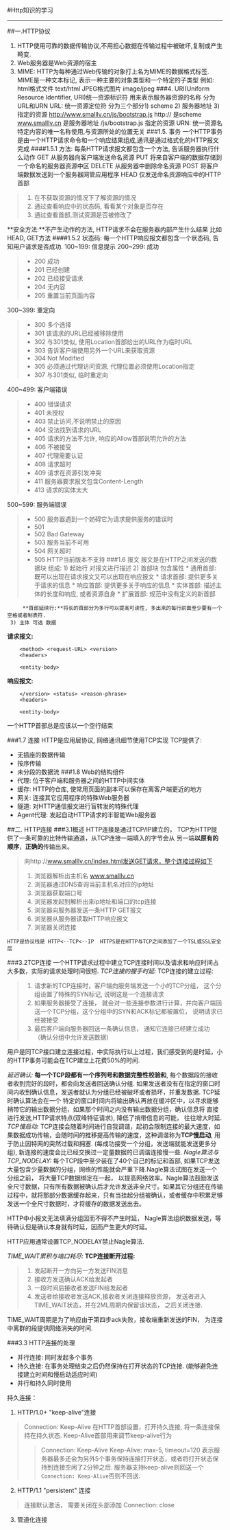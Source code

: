 #Http知识的学习
***
##一.HTTP协议
1. HTTP使用可靠的数据传输协议,不用担心数据在传输过程中被破坏,复制或产生畸变.
2. Web服务器是Web资源的宿主
3. MIME: HTTP为每种通过Web传输的对象打上名为MIME的数据格式标签.
   MIME是一种文本标记, 表示一种主要的对象类型和一个特定的子类型
    例如: html格式文件 text/html   JPEG格式图片 image/jpeg
###4. URI(Uniform Resource Identifier, URI)统一资源标识符 用来表示服务器资源的名称
分为URL和URN
URL: 统一资源定位符  分为三个部分1) scheme 2) 服务器地址 3) 指定的资源
     http://www.smalllv.cn/js/bootstrap.js
     http://  是scheme
     www.smalllv.cn  是服务器地址
     /js/bootstrap.js  指定的资源
URN: 统一资源名 特定内容的唯一名称使用,与资源所处的位置无关
###1.5. 事务
一个HTTP事务是由一个HTTP请求命令和一个响应结果组成,通讯是通过格式化的HTTP报文完成
####1.5.1 方法: 每条HTTP请求报文都包含一个方法, 告诉服务器执行什么动作 
GET      从服务器向客户端发送命名资源
PUT      将来自客户端的数据存储到一个命名的服务器资源中区
DELETE   从服务器中删除命名资源
POST     将客户端数据发送到一个服务器网管应用程序
HEAD     仅发送命名资源响应中的HTTP首部
> 1. 在不获取资源的情况下了解资源的情况
> 2. 通过查看响应中的状态码, 看看某个对象是否存在
> 3. 通过查看首部,测试资源是否被修改了 

**安全方法:**不产生动作的方法, HTTP请求不会在服务器内部产生什么结果 比如HEAD, GET方法
####1.5.2 状态码: 每一个HTTP响应报文都包含一个状态码, 告知用户请求是否成功.
100~199: 信息提示
200~299: 成功
> * 200 成功
> * 201 已经创建
> * 202 已经接受请求
> * 204 无内容
> * 205 重置当前页面内容

300~399: 重定向
> * 300 多个选择
> * 301 该请求的URL已经被移除使用
> * 302 与301类似, 使用Location首部给出的URL作为临时URL
> * 303 告诉客户端使用另外一个URL来获取资源
> * 304 Not Modified
> * 305 必须通过代理访问资源, 代理位置必须使用Location指定
> * 307 与301类似, 临时重定向

400~499: 客户端错误
> * 400 错误请求
> * 401 未授权
> * 403 禁止访问,不说明禁止的原因
> * 404 没法找到请求的URL
> * 405 请求的方法不允许, 响应的Allow首部说明允许的方法
> * 406 不被接受
> * 407 代理需要认证
> * 408 请求超时
> * 409 请求在资源引发冲突
> * 411 服务器要求报文包含Content-Length
> * 413 请求的实体太大

500~599: 服务端错误
> * 500 服务器遇到一个妨碍它为请求提供服务的错误时
> * 501 
> * 502 Bad Gateway
> * 503 服务当前不可用
> * 504 网关超时
> * 505 HTTP当前版本不支持
###1.6 报文
报文是在HTTP之间发送的数据块
组成: 1) 起始行 对报文进行描述
     2) 首部块 包含属性
         * 通用首部: 既可以出现在请求报文又可以出现在响应报文
         * 请求首部: 提供更多关于请求的信息
         * 响应首部: 提供更多关于响应的信息
         * 实体首部: 描述主体的长度和响应, 或者资源自身
         * 扩展首部: 规范中没有定义的新首部

         **首部延续行:**将长的首部分为多行可以提高可读性, 多出来的每行前面至少要有一个空格或者制表符.
     3) 主体 可选 数据
**请求报文:**
```
    <method> <request-URL> <version>
    <headers>

    <entity-body>
```
**响应报文:**
```
    </version> <status> <reason-phrase>
    <headers>

    <entity-body>
```
一个HTTP首部总是应该以一个空行结束

       
###1.7 连接
   HTTP是应用层协议, 网络通讯细节使用TCP实现
   TCP提供了:
   * 无插座的数据传输
   * 按序传输
   * 未分段的数据流
###1.8 Web的结构组件
   * 代理: 位于客户端和服务器之间的HTTP中间实体
   * 缓存: HTTP的仓库, 使常用页面的副本可以保存在离客户端更近的地方
   * 网关: 连接其它应用程序的特殊Web服务器
   * 隧道: 对HTTP通信报文进行盲转发的特殊代理
   * Agent代理: 发起自动HTTP请求的半智能Web服务器

##二. HTTP连接
###3.1概述
   HTTP连接是通过TCP/IP建立的， TCP为HTTP提供了一条可靠的比特传输通道，从TCP连接一端填入的字节会从
另一端**以原有的顺序**，**正确的**传输出来。
> 向http://www.smalllv.cn/index.html发送GET请求，整个连接过程如下
> 1. 浏览器解析出主机名  www.smalllv.cn
> 2. 浏览器通过DNS查询当前主机名对应的ip地址
> 3. 浏览器获取端口号
> 4. 浏览器发起到解析出来ip地址和端口的tcp连接 
> 5. 浏览器向服务器发送一条HTTP GET报文
> 6. 浏览器从服务器读取HTTP响应报文
> 7. 浏览器关闭连接

    HTTP是协议栈是 HTTP<--TCP<--IP  HTTPS是在HTTP与TCP之间添加了一个TSL或SSL安全层
###3.2TCP连接
   一个HTTP请求过程中建立TCP连接时间以及请求和响应时间占大多数，实际的请求处理时间很短.
*TCP连接的握手时延:*
   TCP连接的建立过程:
> 1. 请求新的TCP连接时，客户端向服务端发送一个小的TCP分组， 这个分组设置了特殊的SYN标记, 说明这是一个连接请求
> 2. 如果服务器接受了连接， 就会对一些连接参数进行计算，并向客户端回送一个TCP分组，这个分组中的SYN和ACK标记都被置位，
    说明请求已经被接受
> 3. 最后客户端向服务器回送一条确认信息， 通知它连接已经建立成功 （确认分组中允许发送数据)

  用户是同TCP接口建立连接过程，中实际执行以上过程，我们感受到的是时延，小的HTTP事务可能会在TCP建立上花费50%的时间.

*延迟确认:*
**每一个TCP段都有一个序列号和数据完整性校验和**, 每个数据段的接收者收到完好的段时，都会向发送者回送确认分组.
如果发送者没有在指定的窗口时间内收到确认信息，发送者就认为分组已经被破坏或者损坏，并重发数据. TCP延时确认算法会在一个
特定的窗口时间内将输出确认再放在缓冲区中，以寻求能够捎带它的输出数据分组，如果那个时间之内没有输出数据分组，确认信息将
直接进行发送,HTTP请求特点(双峰特征请求), 降低了捎带信息的可能， 往往增大时延.
*TCP慢启动:*
TCP连接会随着时间进行自我调谐，起初会限制连接的最大速度，如果数据成功传输，会随时间的推移提高传输的速度，这种调谐称为**TCP慢启动**,
用于防止因特网的突然过载和拥塞. (每成功接受一个分组，发送端就能发送更多分组), 新连接的速度会比已经交换过一定量数据的已调谐连接慢一些.
*Nagle算法与TCP_NODELAY:*
每个TCP段中至少装在了40个自己的标记和首部, 如果TCP发送大量包含少量数据的分组，网络的性能就会严重下降.Nagle算法试图在发送一个分组之前，
将大量TCP数据绑定在一起， 以提高网络效率。Nagle算法鼓励发送全尺寸数据，只有所有数据被确认后才允许发送非全尺寸。如果其它分组还在传输
过程中，就将那部分数据缓存起来，只有当挂起分组被确认，或者缓存中积累足够发送一个全尺寸数据时，才将缓存的数据发送出去。

HTTP中小报文无法填满分组因而不得不产生时延， Nagle算法组织数据发送，等待确认但是确认本身就有时延，因而产生更大的时延。

HTTP应用通常设置TCP_NODELAY禁止Nagle算法.

*TIME_WAIT累积与端口耗尽:*
**TCP连接断开过程:**
> 1. 发起断开一方向另一方发送FIN消息
> 2. 接收方发送确认ACK给发起者
> 3. 一段时间后接收者发送FIN给发起者
> 4. 发送者给接收者发送ACK,接收者关闭连接释放资源， 发送者进入TIME_WAIT状态，并在2ML周期内保留该状态， 之后关闭连接.

TIME_WAIT周期是为了响应由于第四步ack失败，接收端重新发送的FIN， 为连接中离群的段提供网络消失的时间.

###3.3 HTTP连接的处理

* 并行连接: 同时发起多个事务
* 持久连接: 在事务处理结束之后仍然保持在打开状态的TCP连接. (能够避免连接建立时间和慢启动适应时间)
* 并行和持久同时使用

持久连接： 
1) HTTP/1.0+ "keep-alive"连接 
> Connection: Keep-Alive 在HTTP首部设置，打开持久连接, 将一条连接保持在持久状态.
> Keep-Alive首部用来调节keep-alive行为
> > Connection: Keep-Alive
> > Keep-Alive: max-5, timeout=120
> 表示服务器最多还会为另外5个事务保持连接打开状态，或者将打开状态保持到连接空闲了2分钟之后.
服务器支持keep-alive则回送一个`Connection: Keep-Alive`否则不回送.


2) HTTP/1.1 "persistent" 连接
> 连接默认激活， 需要关闭在头部添加 Connection: close
3) 管道化连接


